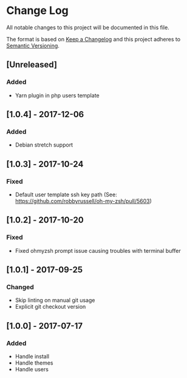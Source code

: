 # Change Log
All notable changes to this project will be documented in this file.

The format is based on [Keep a Changelog](http://keepachangelog.com/)
and this project adheres to [Semantic Versioning](http://semver.org/).

## [Unreleased]
### Added
- Yarn plugin in php users template

## [1.0.4] - 2017-12-06
### Added
- Debian stretch support

## [1.0.3] - 2017-10-24
### Fixed
- Default user template ssh key path (See: https://github.com/robbyrussell/oh-my-zsh/pull/5603)

## [1.0.2] - 2017-10-20
### Fixed
- Fixed ohmyzsh prompt issue causing troubles with terminal buffer

## [1.0.1] - 2017-09-25
### Changed
- Skip linting on manual git usage
- Explicit git checkout version

## [1.0.0] - 2017-07-17
### Added
- Handle install
- Handle themes
- Handle users
